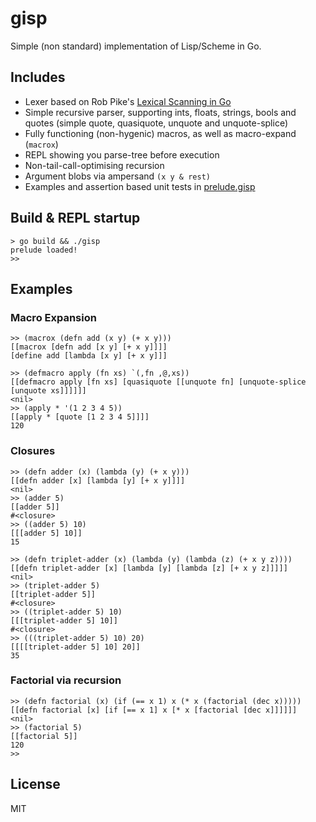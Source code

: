 gisp
====

Simple (non standard) implementation of Lisp/Scheme in Go.

## Includes
- Lexer based on Rob Pike's [Lexical Scanning in Go](http://cuddle.googlecode.com/hg/talk/lex.html#title-slide)
- Simple recursive parser, supporting ints, floats, strings, bools and quotes (simple quote, quasiquote, unquote and unquote-splice)
- Fully functioning (non-hygenic) macros, as well as macro-expand (```macrox```)
- REPL showing you parse-tree before execution
- Non-tail-call-optimising recursion
- Argument blobs via ampersand ```(x y & rest)```
- Examples and assertion based unit tests in [prelude.gisp](prelude.gisp)



## Build & REPL startup
```
> go build && ./gisp
prelude loaded!
>>
```

## Examples
### Macro Expansion
```
>> (macrox (defn add (x y) (+ x y)))
[[macrox [defn add [x y] [+ x y]]]]
[define add [lambda [x y] [+ x y]]]
```

```
>> (defmacro apply (fn xs) `(,fn ,@,xs))
[[defmacro apply [fn xs] [quasiquote [[unquote fn] [unquote-splice [unquote xs]]]]]]
<nil>
>> (apply * '(1 2 3 4 5))
[[apply * [quote [1 2 3 4 5]]]]
120
```

### Closures
```
>> (defn adder (x) (lambda (y) (+ x y)))
[[defn adder [x] [lambda [y] [+ x y]]]]
<nil>
>> (adder 5)
[[adder 5]]
#<closure>
>> ((adder 5) 10)
[[[adder 5] 10]]
15
```

```
>> (defn triplet-adder (x) (lambda (y) (lambda (z) (+ x y z))))
[[defn triplet-adder [x] [lambda [y] [lambda [z] [+ x y z]]]]]
<nil>
>> (triplet-adder 5)
[[triplet-adder 5]]
#<closure>
>> ((triplet-adder 5) 10)
[[[triplet-adder 5] 10]]
#<closure>
>> (((triplet-adder 5) 10) 20)
[[[[triplet-adder 5] 10] 20]]
35
```

### Factorial via recursion
```
>> (defn factorial (x) (if (== x 1) x (* x (factorial (dec x)))))
[[defn factorial [x] [if [== x 1] x [* x [factorial [dec x]]]]]]
<nil>
>> (factorial 5)
[[factorial 5]]
120
>>
```

## License
MIT